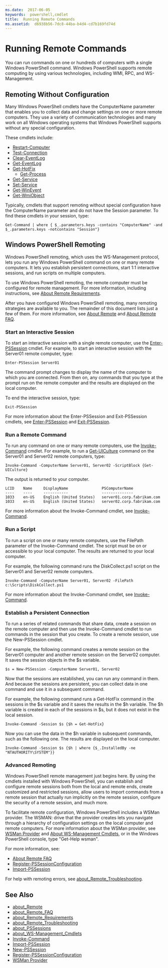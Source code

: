 ```yaml
---
ms.date:  2017-06-05
keywords:  powershell,cmdlet
title:  Running Remote Commands
ms.assetid:  d6938b56-7dc8-44ba-b4d4-cd7b169fd74d
---
```


# Running Remote Commands
You can run commands on one or hundreds of computers with a single Windows PowerShell command. Windows PowerShell supports remote computing by using various technologies, including WMI, RPC, and WS-Management.

## Remoting Without Configuration
Many Windows PowerShell cmdlets have the ComputerName parameter that enables you to collect data and change settings on one or more remote computers. They use a variety of communication technologies and many work on all Windows operating systems that Windows PowerShell supports without any special configuration.

These cmdlets include:
* [Restart-Computer](https://go.microsoft.com/fwlink/?LinkId=821625)
* [Test-Connection](https://go.microsoft.com/fwlink/?LinkId=821646)
* [Clear-EventLog](https://go.microsoft.com/fwlink/?LinkId=821568)
* [Get-EventLog](https://go.microsoft.com/fwlink/?LinkId=821585)
* [Get-HotFix](https://go.microsoft.com/fwlink/?LinkId=821586)
  - [Get-Process](https://go.microsoft.com/fwlink/?linkid=821590)
* [Get-Service](https://go.microsoft.com/fwlink/?LinkId=821593)
* [Set-Service](https://go.microsoft.com/fwlink/?LinkId=821633)
* [Get-WinEvent](https://go.microsoft.com/fwlink/?linkid=821529)
* [Get-WmiObject](https://go.microsoft.com/fwlink/?LinkId=821595)

Typically, cmdlets that support remoting without special configuration have the ComputerName parameter and do not have the Session parameter. To find these cmdlets in your session, type:

```
Get-Command | where { $_.parameters.keys -contains "ComputerName" -and $_.parameters.keys -notcontains "Session"}
```

## Windows PowerShell Remoting
Windows PowerShell remoting, which uses the WS-Management protocol, lets you run any Windows PowerShell command on one or many remote computers. It lets you establish persistent connections, start 1:1 interactive sessions, and run scripts on multiple computers.

To use Windows PowerShell remoting, the remote computer must be configured for remote management. For more information, including instructions, see [About Remote Requirements](https://technet.microsoft.com/en-us/library/dd315349.aspx).

After you have configured Windows PowerShell remoting, many remoting strategies are available to you. The remainder of this document lists just a few of them. For more information, see [About Remote](https://technet.microsoft.com/en-us/library/dd347744.aspx) and 
[About Remote FAQ](https://technet.microsoft.com/en-us/library/dd347744.aspx).

### Start an Interactive Session
To start an interactive session with a single remote computer, use the [Enter-PSSession](https://go.microsoft.com/fwlink/?LinkId=821477) cmdlet.
For example, to start an interactive session with the Server01 remote computer, type:

```
Enter-PSSession Server01
```

The command prompt changes to display the name of the computer to which you are connected. From then on, any commands that you type at the prompt run on the remote computer and the results are displayed on the local computer.

To end the interactive session, type:

```
Exit-PSSession
```

For more information about the Enter-PSSession and Exit-PSSession cmdlets, see [Enter-PSSession](https://go.microsoft.com/fwlink/?LinkId=821477) 
and [Exit-PSSession](https://go.microsoft.com/fwlink/?LinkID=821478).

### Run a Remote Command
To run any command on one or many remote computers, use the [Invoke-Command](https://go.microsoft.com/fwlink/?LinkId=821493) cmdlet.
For example, to run a [Get-UICulture](https://go.microsoft.com/fwlink/?LinkId=821806) command on the Server01 and Server02 remote computers, type:

```
Invoke-Command -ComputerName Server01, Server02 -ScriptBlock {Get-UICulture}
```

The output is returned to your computer.

```
LCID    Name     DisplayName               PSComputerName
----    ----     -----------               --------------
1033    en-US    English (United States)   server01.corp.fabrikam.com
1033    en-US    English (United States)   server02.corp.fabrikam.com
```
For more information about the Invoke-Command cmdlet, see [Invoke-Command](https://go.microsoft.com/fwlink/?LinkId=821493).

### Run a Script
To run a script on one or many remote computers, use the FilePath parameter of the Invoke-Command cmdlet. The script must be on or accessible to your local computer. The results are returned to your local computer.

For example, the following command runs the DiskCollect.ps1 script on the Server01 and Server02 remote computers.

```
Invoke-Command -ComputerName Server01, Server02 -FilePath c:\Scripts\DiskCollect.ps1
```

For more information about the Invoke-Command cmdlet, see [Invoke-Command](https://go.microsoft.com/fwlink/?LinkId=821493).

### Establish a Persistent Connection
To run a series of related commands that share data, create a session on the remote computer and then use the Invoke-Command cmdlet to run commands in the session that you create. To create a remote session, use the New-PSSession cmdlet.

For example, the following command creates a remote session on the Server01 computer and another remote session on the Server02 computer. It saves the session objects in the $s variable.

```
$s = New-PSSession -ComputerName Server01, Server02
```

Now that the sessions are established, you can run any command in them. And because the sessions are persistent, you can collect data in one command and use it in a subsequent command.

For example, the following command runs a Get-HotFix command in the sessions in the $s variable and it saves the results in the $h variable. The $h variable is created in each of the sessions in $s, but it does not exist in the local session.

```
Invoke-Command -Session $s {$h = Get-HotFix}
```

Now you can use the data in the $h variable in subsequent commands, such as the following one. The results are displayed on the local computer.

```
Invoke-Command -Session $s {$h | where {$_.InstalledBy -ne "NTAUTHORITY\SYSTEM"}}
```

### Advanced Remoting
Windows PowerShell remote management just begins here. By using the cmdlets installed with Windows PowerShell, you can establish and configure remote sessions both from the local and remote ends, create customized and restricted sessions, allow users to import commands from a remote session that actually run implicitly on the remote session, configure the security of a remote session, and much more.

To facilitate remote configuration, Windows PowerShell includes a WSMan provider. The WSMAN: drive that the provider creates lets you navigate through a hierarchy of configuration settings on the local computer and remote computers.
 For more information about the WSMan provider, see  [WSMan Provider](https://technet.microsoft.com/en-us/library/dd819476.aspx) and
  [About WS-Management Cmdlets](https://technet.microsoft.com/en-us/library/dd819481.aspx), or in the Windows PowerShell console, type "Get-Help wsman".

For more information, see:
- [About Remote FAQ](https://technet.microsoft.com/en-us/library/dd315359.aspx)
- [Register-PSSessionConfiguration](https://go.microsoft.com/fwlink/?LinkId=821508)
- [Import-PSSession](https://go.microsoft.com/fwlink/?LinkId=821821)

For help with remoting errors, see [about_Remote_Troubleshooting](https://technet.microsoft.com/en-us/library/dd347642.aspx).

## See Also
- [about_Remote](https://technet.microsoft.com/en-us/library/9b4a5c87-9162-4adf-bdfe-fbc80b9b8970)
- [about_Remote_FAQ](https://technet.microsoft.com/en-us/library/e23702fd-9415-4a98-9975-390a4d3adc42)
- [about_Remote_Requirements](https://technet.microsoft.com/en-us/library/da213949-134c-4741-b307-81f4492ba1bd)
- [about_Remote_Troubleshooting](https://technet.microsoft.com/en-us/library/2f890148-8578-49ed-85ea-79a489dd6317)
- [about_PSSessions](https://technet.microsoft.com/en-us/library/7a9b4e0e-fa1b-47b0-92f6-6e2995d70acb)
- [about_WS-Management_Cmdlets](https://technet.microsoft.com/en-us/library/6ed3370a-ea10-45a5-9493-696aeace27ed)
- [Invoke-Command](https://go.microsoft.com/fwlink/?LinkId=821493)
- [Import-PSSession](https://go.microsoft.com/fwlink/?LinkId=821821)
- [New-PSSession](https://go.microsoft.com/fwlink/?LinkId=821498)
- [Register-PSSessionConfiguration](https://go.microsoft.com/fwlink/?LinkId=821508)
- [WSMan Provider](https://technet.microsoft.com/en-us/library/66fe1241-e08f-49ca-832f-a84c33ca8735)
